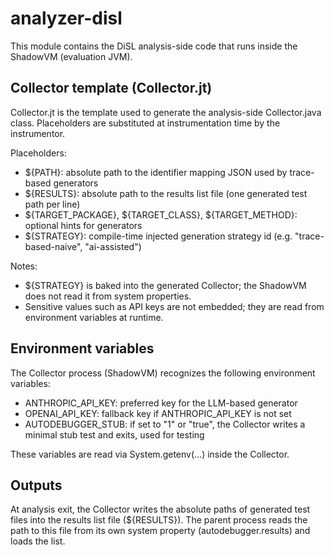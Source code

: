 # analyzer-disl

This module contains the DiSL analysis-side code that runs inside the ShadowVM (evaluation JVM).

## Collector template (Collector.jt)

Collector.jt is the template used to generate the analysis-side Collector.java class.
Placeholders are substituted at instrumentation time by the instrumentor.

Placeholders:
- ${PATH}: absolute path to the identifier mapping JSON used by trace-based generators
- ${RESULTS}: absolute path to the results list file (one generated test path per line)
- ${TARGET_PACKAGE}, ${TARGET_CLASS}, ${TARGET_METHOD}: optional hints for generators
- ${STRATEGY}: compile-time injected generation strategy id (e.g. "trace-based-naive", "ai-assisted")

Notes:
- ${STRATEGY} is baked into the generated Collector; the ShadowVM does not read it from system properties.
- Sensitive values such as API keys are not embedded; they are read from environment variables at runtime.

## Environment variables

The Collector process (ShadowVM) recognizes the following environment variables:

- ANTHROPIC_API_KEY: preferred key for the LLM-based generator
- OPENAI_API_KEY: fallback key if ANTHROPIC_API_KEY is not set
- AUTODEBUGGER_STUB: if set to "1" or "true", the Collector writes a minimal stub test and exits, used for testing

These variables are read via System.getenv(...) inside the Collector.

## Outputs

At analysis exit, the Collector writes the absolute paths of generated test files into the results list file (${RESULTS}).
The parent process reads the path to this file from its own system property (autodebugger.results) and loads the list.

